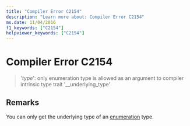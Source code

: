 ```yaml
---
title: "Compiler Error C2154"
description: "Learn more about: Compiler Error C2154"
ms.date: 11/04/2016
f1_keywords: ["C2154"]
helpviewer_keywords: ["C2154"]
---
```

# Compiler Error C2154

> '*type*': only enumeration type is allowed as an argument to compiler intrinsic type trait '__underlying_type'

## Remarks

You can only get the underlying type of an [enumeration](../../cpp/enumerations-cpp.md) type.
